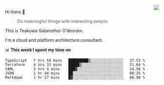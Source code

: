 <img align="right" src="https://github-readme-stats.vercel.app/api?username=Teakowa&show_icons=true&icon_color=2f80ed&text_color=718096&bg_color=ffffff&hide_title=true" />

Hi there 👋

> Do meaningful things with interesting people.

This is Teakowa Gatanothor O'deorain.

I'm a cloud and platform architecture consultant.

📊 **This week I spent my time on**
<!--START_SECTION:waka-->
```text
TypeScript   7 hrs 54 mins   █████████▒░░░░░░░░░░░░░░░   37.53 % 
Terraform    4 hrs 33 mins   █████▒░░░░░░░░░░░░░░░░░░░   21.64 % 
YAML         3 hrs 4 mins    ███▓░░░░░░░░░░░░░░░░░░░░░   14.56 % 
JSON         1 hr 44 mins    ██░░░░░░░░░░░░░░░░░░░░░░░   08.25 % 
Markdown     1 hr 27 mins    █▓░░░░░░░░░░░░░░░░░░░░░░░   06.90 % 
```
<!--END_SECTION:waka-->
